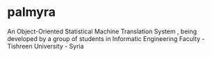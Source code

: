 # palmyra
An Object-Oriented Statistical Machine Translation System , being developed by a group of students in Informatic Engineering Faculty - Tishreen University - Syria
